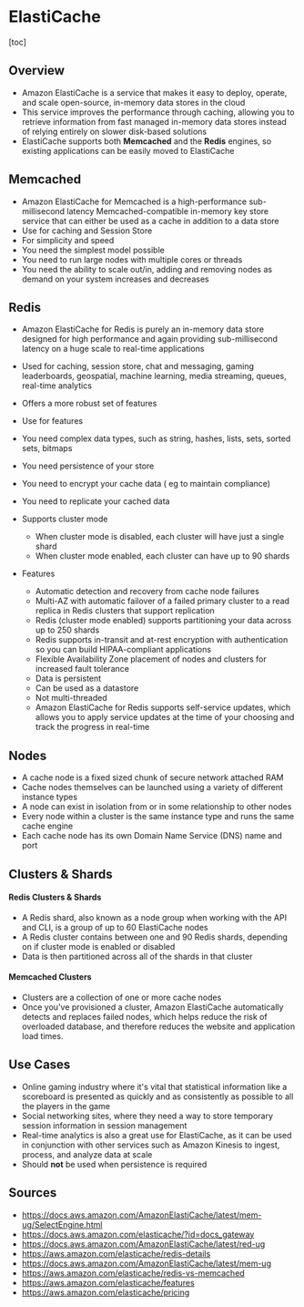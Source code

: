 # ElastiCache

[toc]

## Overview

- Amazon ElastiCache is a service that makes it easy to  deploy, operate, and scale open-source, in-memory data stores in the  cloud
- This service improves the performance through caching, allowing you to retrieve information from fast managed in-memory data stores instead of relying entirely on slower disk-based solutions
- ElastiCache supports both **Memcached** and the **Redis** engines, so existing applications can be easily moved to ElastiCache



## Memcached

- Amazon ElastiCache for Memcached is a high-performance sub-millisecond latency Memcached-compatible in-memory key store service that can either be used as a cache in addition to a data store
- Use for caching and Session Store
- For simplicity and speed
- You need the simplest model possible
- You need to run large nodes with multiple cores or threads
- You need the ability to scale out/in, adding and removing nodes as demand on your system increases and decreases



## Redis

- Amazon ElastiCache for Redis is purely an in-memory data store designed for high performance and again  providing sub-millisecond latency on a huge scale to real-time  applications

- Used for caching, session store,  chat and messaging,  gaming leaderboards,  geospatial, machine learning, media streaming, queues, real-time analytics

- Offers a more robust set of features

- Use for features

- You need complex data types, such as string, hashes, lists, sets, sorted sets, bitmaps

- You need persistence of your store

- You need to encrypt your cache data ( eg to maintain compliance)

- You need to replicate your cached data

- Supports cluster mode
  - When cluster mode is disabled, each cluster will have just a single shard
  - When cluster mode enabled, each cluster can have up to  90 shards

- Features

  - Automatic detection and recovery from cache node failures
  - Multi-AZ with automatic failover of a failed primary cluster to a read replica in Redis clusters that support replication
  - Redis (cluster mode enabled) supports partitioning your data across up to 250 shards
  - Redis supports in-transit and at-rest encryption with authentication so you can build HIPAA-compliant applications
  - Flexible Availability Zone placement of nodes and clusters for increased fault tolerance
  - Data is persistent
  - Can be used as a datastore
  - Not multi-threaded
  - Amazon ElastiCache for Redis supports self-service updates, which allows you to apply service updates at the time of your choosing and track the progress in real-time

  

## Nodes

- A cache node is a fixed sized chunk of secure network attached RAM
- Cache nodes themselves can be launched using a variety of different  instance types
- A node can exist in isolation from or in some relationship to other nodes
- Every node within a cluster is the same instance type and runs the same cache engine
- Each cache node has its own Domain Name Service (DNS) name and port



## Clusters & Shards

#### Redis Clusters & Shards

- A Redis shard, also known as a node group when working with the API and CLI, is a group of up to 60  ElastiCache nodes
- A Redis cluster contains between one  and 90 Redis shards, depending on if cluster mode is enabled or disabled
- Data is then partitioned across all of the shards in that  cluster



####  Memcached Clusters

- Clusters are a collection of one  or more cache nodes
- Once you've provisioned a cluster, Amazon  ElastiCache automatically detects and replaces failed nodes, which helps reduce the risk of overloaded database, and therefore reduces the  website and application load times.



## Use Cases

- Online gaming industry where it's vital that statistical information like a scoreboard is presented  as quickly and as consistently as possible to all the players in the  game
- Social networking sites, where they need a  way to store temporary session information in session management
- Real-time analytics is also a great use for ElastiCache, as it can be used in conjunction with other services such as Amazon Kinesis to  ingest, process, and analyze data at scale
- Should **not** be used when persistence is required



## Sources

- https://docs.aws.amazon.com/AmazonElastiCache/latest/mem-ug/SelectEngine.html
- https://docs.aws.amazon.com/elasticache/?id=docs_gateway
- https://docs.aws.amazon.com/AmazonElastiCache/latest/red-ug
- https://aws.amazon.com/elasticache/redis-details
- https://docs.aws.amazon.com/AmazonElastiCache/latest/mem-ug
- https://aws.amazon.com/elasticache/redis-vs-memcached
- https://aws.amazon.com/elasticache/features
- https://aws.amazon.com/elasticache/pricing
